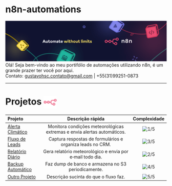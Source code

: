 # n8n-automations
![](./img/n8n.png)
Olá! Seja bem-vindo ao meu portifólio de automações utilizando n8n, é um grande prazer ter você por aqui. <br>
Contato: gustavohsc.contato@gmail.com | +55(31)99251-0873

---

# Projetos <img src="./img/n8n-color.svg" alt="n8n logo" width="40" align="center" />
| Projeto | Descrição rápida | Complexidade |
|:------- |:----------------:|:------------:|
| [Alerta Climático](./workflows/alerta-climatico/alerta-climatico.md) | Monitora condições meteorológicas extremas e envia alertas automáticos. | ![1/5](https://img.shields.io/badge/Complexidade-1%2F5-yellow?style=flat-square) |
| [Fluxo de Leads](./workflows/lead-manager/lead-manager.md) | Captura respostas de formulários e organiza leads no CRM. | ![3/5](https://img.shields.io/badge/Complexidade-3%2F5-yellow?style=flat-square) |
| [Relatório Diário](./workflows/daily-report/daily-report.md) | Gera relatório meteorológico e envia por e‑mail todo dia. | ![2/5](https://img.shields.io/badge/Complexidade-2%2F5-yellow?style=flat-square) |
| [Backup Automático](./workflows/auto-backup/auto-backup.md) | Faz dump de banco e armazena no S3 periodicamente. | ![4/5](https://img.shields.io/badge/Complexidade-4%2F5-yellow?style=flat-square) |
| [Outro Projeto](./workflows/outro/outro.md) | Descrição sucinta do que o fluxo faz. | ![5/5](https://img.shields.io/badge/Complexidade-5%2F5-yellow?style=flat-square) |